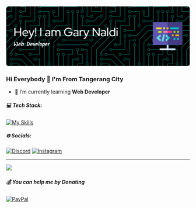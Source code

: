 ![Grx-n](img/github-header-image.png)

### Hi Everybody 👋 I'm From Tangerang City
- 🌱 I’m currently learning **Web Developer**

##### 💻 Tech Stack:
[![My Skills](https://skillicons.dev/icons?i=html,css,js,figma)](https://skillicons.dev)

##### 🌐 Socials:
[![Discord](https://img.shields.io/badge/Discord-%237289DA.svg?logo=discord&logoColor=white)](https://discord.gg/Grxn) [![Instagram](https://img.shields.io/badge/Instagram-%23E4405F.svg?logo=Instagram&logoColor=white)](https://instagram.com/grr.xn)

---
[![](https://visitcount.itsvg.in/api?id=Grx-n&icon=0&color=0)](https://visitcount.itsvg.in)

  ##### 💰 You can help me by Donating
  [![PayPal](https://img.shields.io/badge/PayPal-00457C?style=for-the-badge&logo=paypal&logoColor=white)](https://paypal.me/@GarNaldi) 
<!-- Proudly created with GPRM ( https://gprm.itsvg.in ) -->


<!--
**Grx-n/Grx-n** is a ✨ _special_ ✨ repository because its `README.md` (this file) appears on your GitHub profile.

Here are some ideas to get you started:

- 🔭 I’m currently working on ...
- 🌱 I’m currently learning ...
- 👯 I’m looking to collaborate on ...
- 🤔 I’m looking for help with ...
- 💬 Ask me about ...
- 📫 How to reach me: ...
- 😄 Pronouns: ...
- ⚡ Fun fact: ...
-->
